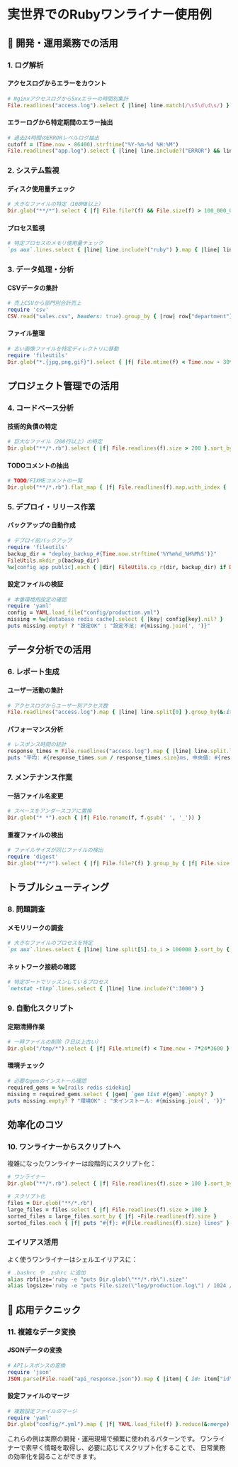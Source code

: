 # 実世界でのRubyワンライナー使用例

## 🏢 開発・運用業務での活用

### 1. ログ解析

#### アクセスログからエラーをカウント
```ruby
# Nginxアクセスログから5xxエラーの時間別集計
File.readlines("access.log").select { |line| line.match(/\s5\d\d\s/) }.map { |line| line.match(/\[([^\]]+)\]/)[1][0..13] }.group_by(&:itself).transform_values(&:size)
```

#### エラーログから特定期間のエラー抽出
```ruby
# 過去24時間のERRORレベルログ抽出
cutoff = (Time.now - 86400).strftime("%Y-%m-%d %H:%M")
File.readlines("app.log").select { |line| line.include?("ERROR") && line[0..15] >= cutoff }
```

### 2. システム監視

#### ディスク使用量チェック
```ruby
# 大きなファイルの特定（100MB以上）
Dir.glob("**/*").select { |f| File.file?(f) && File.size(f) > 100_000_000 }.sort_by { |f| -File.size(f) }.each { |f| puts "#{f}: #{(File.size(f) / 1024.0 / 1024).round(1)}MB" }
```

#### プロセス監視
```ruby
# 特定プロセスのメモリ使用量チェック
`ps aux`.lines.select { |line| line.include?("ruby") }.map { |line| line.split[5].to_i }.sum
```

### 3. データ処理・分析

#### CSVデータの集計
```ruby
# 売上CSVから部門別合計売上
require 'csv'
CSV.read("sales.csv", headers: true).group_by { |row| row["department"] }.transform_values { |rows| rows.sum { |row| row["amount"].to_i } }
```

#### ファイル整理
```ruby
# 古い画像ファイルを特定ディレクトリに移動
require 'fileutils'
Dir.glob("*.{jpg,png,gif}").select { |f| File.mtime(f) < Time.now - 30*24*3600 }.each { |f| FileUtils.mv(f, "archive/#{f}") }
```

## プロジェクト管理での活用

### 4. コードベース分析

#### 技術的負債の特定
```ruby
# 巨大なファイル（200行以上）の特定
Dir.glob("**/*.rb").select { |f| File.readlines(f).size > 200 }.sort_by { |f| -File.readlines(f).size }.each { |f| puts "#{f}: #{File.readlines(f).size} lines" }
```

#### TODOコメントの抽出
```ruby
# TODO/FIXMEコメントの一覧
Dir.glob("**/*.rb").flat_map { |f| File.readlines(f).map.with_index { |line, i| [f, i+1, line.strip] if line.match?(/TODO|FIXME/i) }.compact }
```

### 5. デプロイ・リリース作業

#### バックアップの自動作成
```ruby
# デプロイ前バックアップ
require 'fileutils'
backup_dir = "deploy_backup_#{Time.now.strftime('%Y%m%d_%H%M%S')}"
FileUtils.mkdir_p(backup_dir)
%w[config app public].each { |dir| FileUtils.cp_r(dir, backup_dir) if Dir.exist?(dir) }
```

#### 設定ファイルの検証
```ruby
# 本番環境用設定の確認
require 'yaml'
config = YAML.load_file("config/production.yml")
missing = %w[database redis cache].select { |key| config[key].nil? }
puts missing.empty? ? "設定OK" : "設定不足: #{missing.join(', ')}"
```

## データ分析での活用

### 6. レポート生成

#### ユーザー活動の集計
```ruby
# アクセスログからユーザー別アクセス数
File.readlines("access.log").map { |line| line.split[0] }.group_by(&:itself).transform_values(&:size).sort_by { |k,v| -v }
```

#### パフォーマンス分析
```ruby
# レスポンス時間の統計
response_times = File.readlines("access.log").map { |line| line.split.last.to_f }.sort
puts "平均: #{response_times.sum / response_times.size}ms, 中央値: #{response_times[response_times.size/2]}ms"
```

### 7. メンテナンス作業

#### 一括ファイル名変更
```ruby
# スペースをアンダースコアに置換
Dir.glob("* *").each { |f| File.rename(f, f.gsub(' ', '_')) }
```

#### 重複ファイルの検出
```ruby
# ファイルサイズが同じファイルの検出
require 'digest'
Dir.glob("**/*").select { |f| File.file?(f) }.group_by { |f| File.size(f) }.select { |size, files| files.size > 1 }
```

## トラブルシューティング

### 8. 問題調査

#### メモリリークの調査
```ruby
# 大きなファイルのプロセスを特定
`ps aux`.lines.select { |line| line.split[5].to_i > 100000 }.sort_by { |line| -line.split[5].to_i }
```

#### ネットワーク接続の確認
```ruby
# 特定ポートでリッスンしているプロセス
`netstat -tlnp`.lines.select { |line| line.include?(":3000") }
```

### 9. 自動化スクリプト

#### 定期清掃作業
```ruby
# 一時ファイルの削除（7日以上古い）
Dir.glob("/tmp/*").select { |f| File.mtime(f) < Time.now - 7*24*3600 }.each { |f| File.delete(f) rescue nil }
```

#### 環境チェック
```ruby
# 必要なgemのインストール確認
required_gems = %w[rails redis sidekiq]
missing = required_gems.select { |gem| `gem list #{gem}`.empty? }
puts missing.empty? ? "環境OK" : "未インストール: #{missing.join(', ')}"
```

## 効率化のコツ

### 10. ワンライナーからスクリプトへ

複雑になったワンライナーは段階的にスクリプト化：

```ruby
# ワンライナー
Dir.glob("**/*.rb").select { |f| File.readlines(f).size > 100 }.sort_by { |f| -File.readlines(f).size }

# スクリプト化
files = Dir.glob("**/*.rb")
large_files = files.select { |f| File.readlines(f).size > 100 }
sorted_files = large_files.sort_by { |f| -File.readlines(f).size }
sorted_files.each { |f| puts "#{f}: #{File.readlines(f).size} lines" }
```

### エイリアス活用

よく使うワンライナーはシェルエイリアスに：

```bash
# .bashrc や .zshrc に追加
alias rbfiles='ruby -e "puts Dir.glob(\"**/*.rb\").size"'
alias logsize='ruby -e "puts File.size(\"log/production.log\") / 1024 / 1024"'
```

## 🎪 応用テクニック

### 11. 複雑なデータ変換

#### JSONデータの変換
```ruby
# APIレスポンスの変換
require 'json'
JSON.parse(File.read("api_response.json")).map { |item| { id: item["id"], name: item["attributes"]["name"] } }
```

#### 設定ファイルのマージ
```ruby
# 複数設定ファイルのマージ
require 'yaml'
Dir.glob("config/*.yml").map { |f| YAML.load_file(f) }.reduce(&:merge)
```

これらの例は実際の開発・運用現場で頻繁に使われるパターンです。
ワンライナーで素早く情報を取得し、必要に応じてスクリプト化することで、
日常業務の効率化を図ることができます。